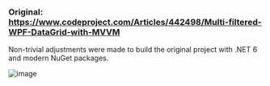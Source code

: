 ### Original: https://www.codeproject.com/Articles/442498/Multi-filtered-WPF-DataGrid-with-MVVM
Non-trivial adjustments were made to build the original project with .NET 6 and modern NuGet packages.

![image](https://user-images.githubusercontent.com/16055659/82755396-27a3d300-9e0e-11ea-9acc-6cef626ed2ab.png)
